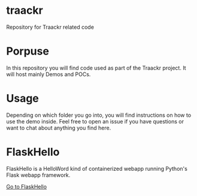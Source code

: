 # traackr
Repository for Traackr related code

# Porpuse
In this repository you will find code used as part of the Traackr project.
It will host mainly Demos and POCs.

# Usage
Depending on which folder you go into, you will find instructions on how to use the demo inside.
Feel free to open an issue if you have questions or want to chat about anything you find here.

# FlaskHello
FlaskHello is a HelloWord kind of containerized webapp running Python's Flask webapp framework.

[Go to FlaskHello](./flaskhello/README.md)
